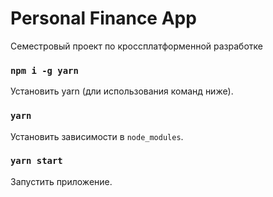 # Personal Finance App

Семестровый проект по кроссплатформенной разработке

### `npm i -g yarn`

Установить yarn (дли использования команд ниже).

### `yarn`

Установить зависимости в `node_modules`.

### `yarn start`

Запустить приложение.
